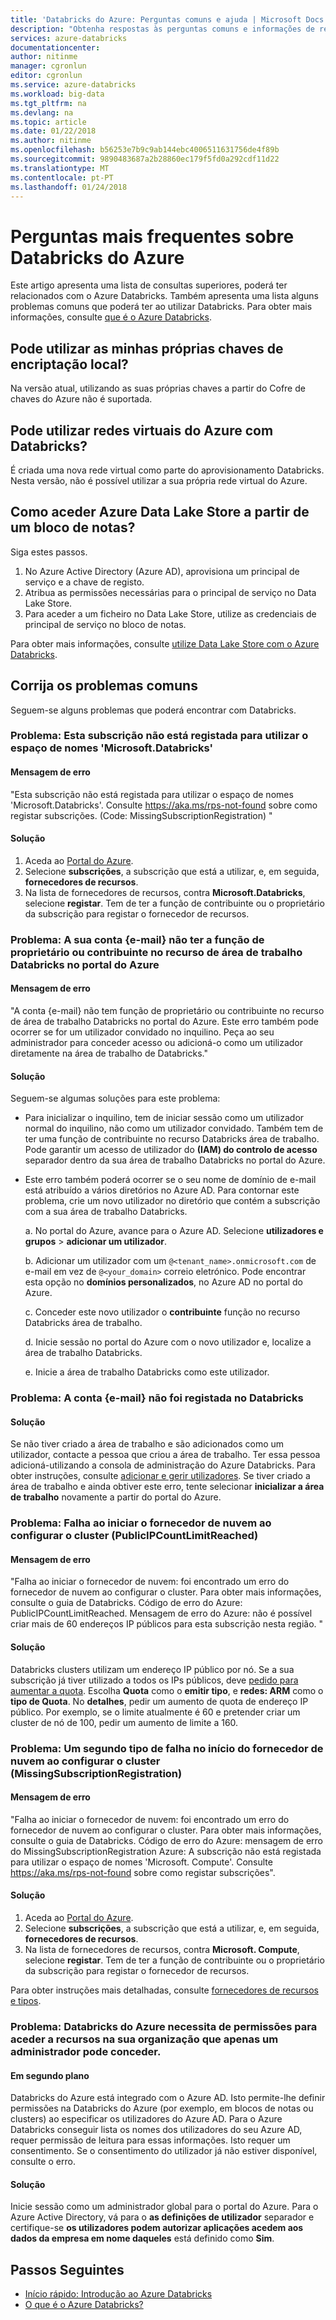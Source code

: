 ```yaml
---
title: 'Databricks do Azure: Perguntas comuns e ajuda | Microsoft Docs'
description: "Obtenha respostas às perguntas comuns e informações de resolução de problemas sobre Databricks do Azure."
services: azure-databricks
documentationcenter: 
author: nitinme
manager: cgronlun
editor: cgronlun
ms.service: azure-databricks
ms.workload: big-data
ms.tgt_pltfrm: na
ms.devlang: na
ms.topic: article
ms.date: 01/22/2018
ms.author: nitinme
ms.openlocfilehash: b56253e7b9c9ab144ebc4006511631756de4f89b
ms.sourcegitcommit: 9890483687a2b28860ec179f5fd0a292cdf11d22
ms.translationtype: MT
ms.contentlocale: pt-PT
ms.lasthandoff: 01/24/2018
---
```

# <a name="frequently-asked-questions-about-azure-databricks"></a>Perguntas mais frequentes sobre Databricks do Azure

Este artigo apresenta uma lista de consultas superiores, poderá ter relacionados com o Azure Databricks. Também apresenta uma lista alguns problemas comuns que poderá ter ao utilizar Databricks. Para obter mais informações, consulte [que é o Azure Databricks](what-is-azure-databricks.md). 

## <a name="can-i-use-my-own-keys-for-local-encryption"></a>Pode utilizar as minhas próprias chaves de encriptação local? 
Na versão atual, utilizando as suas próprias chaves a partir do Cofre de chaves do Azure não é suportada. 

## <a name="can-i-use-azure-virtual-networks-with-databricks"></a>Pode utilizar redes virtuais do Azure com Databricks?
É criada uma nova rede virtual como parte do aprovisionamento Databricks. Nesta versão, não é possível utilizar a sua própria rede virtual do Azure.

## <a name="how-do-i-access-azure-data-lake-store-from-a-notebook"></a>Como aceder Azure Data Lake Store a partir de um bloco de notas? 

Siga estes passos.
1. No Azure Active Directory (Azure AD), aprovisiona um principal de serviço e a chave de registo.
2. Atribua as permissões necessárias para o principal de serviço no Data Lake Store.
3. Para aceder a um ficheiro no Data Lake Store, utilize as credenciais de principal de serviço no bloco de notas.

Para obter mais informações, consulte [utilize Data Lake Store com o Azure Databricks](https://docs.azuredatabricks.net/spark/latest/data-sources/azure/azure-storage.html#azure-data-lake-store).

## <a name="fix-common-problems"></a>Corrija os problemas comuns

Seguem-se alguns problemas que poderá encontrar com Databricks.

### <a name="issue-this-subscription-is-not-registered-to-use-the-namespace-microsoftdatabricks"></a>Problema: Esta subscrição não está registada para utilizar o espaço de nomes 'Microsoft.Databricks'

#### <a name="error-message"></a>Mensagem de erro

"Esta subscrição não está registada para utilizar o espaço de nomes 'Microsoft.Databricks'. Consulte https://aka.ms/rps-not-found sobre como registar subscrições. (Code: MissingSubscriptionRegistration) "

#### <a name="solution"></a>Solução

1. Aceda ao [Portal do Azure](https://portal.azure.com).
2. Selecione **subscrições**, a subscrição que está a utilizar, e, em seguida, **fornecedores de recursos**. 
3. Na lista de fornecedores de recursos, contra **Microsoft.Databricks**, selecione **registar**. Tem de ter a função de contribuinte ou o proprietário da subscrição para registar o fornecedor de recursos.


### <a name="issue-your-account-email-does-not-have-the-owner-or-contributor-role-on-the-databricks-workspace-resource-in-the-azure-portal"></a>Problema: A sua conta {e-mail} não ter a função de proprietário ou contribuinte no recurso de área de trabalho Databricks no portal do Azure

#### <a name="error-message"></a>Mensagem de erro

"A conta {e-mail} não tem função de proprietário ou contribuinte no recurso de área de trabalho Databricks no portal do Azure. Este erro também pode ocorrer se for um utilizador convidado no inquilino. Peça ao seu administrador para conceder acesso ou adicioná-o como um utilizador diretamente na área de trabalho de Databricks." 

#### <a name="solution"></a>Solução

Seguem-se algumas soluções para este problema:

* Para inicializar o inquilino, tem de iniciar sessão como um utilizador normal do inquilino, não como um utilizador convidado. Também tem de ter uma função de contribuinte no recurso Databricks área de trabalho. Pode garantir um acesso de utilizador do **(IAM) do controlo de acesso** separador dentro da sua área de trabalho Databricks no portal do Azure.

* Este erro também poderá ocorrer se o seu nome de domínio de e-mail está atribuído a vários diretórios no Azure AD. Para contornar este problema, crie um novo utilizador no diretório que contém a subscrição com a sua área de trabalho Databricks.

    a. No portal do Azure, avance para o Azure AD. Selecione **utilizadores e grupos** > **adicionar um utilizador**.

    b. Adicionar um utilizador com um `@<tenant_name>.onmicrosoft.com` de e-mail em vez de `@<your_domain>` correio eletrónico. Pode encontrar esta opção no **domínios personalizados**, no Azure AD no portal do Azure.
    
    c. Conceder este novo utilizador o **contribuinte** função no recurso Databricks área de trabalho.
    
    d. Inicie sessão no portal do Azure com o novo utilizador e, localize a área de trabalho Databricks.
    
    e. Inicie a área de trabalho Databricks como este utilizador.


### <a name="issue-your-account-email-has-not-been-registered-in-databricks"></a>Problema: A conta {e-mail} não foi registada no Databricks 

#### <a name="solution"></a>Solução

Se não tiver criado a área de trabalho e são adicionados como um utilizador, contacte a pessoa que criou a área de trabalho. Ter essa pessoa adicioná-utilizando a consola de administração do Azure Databricks. Para obter instruções, consulte [adicionar e gerir utilizadores](https://docs.azuredatabricks.net/administration-guide/admin-settings/users.html). Se tiver criado a área de trabalho e ainda obtiver este erro, tente selecionar **inicializar a área de trabalho** novamente a partir do portal do Azure.

### <a name="issue-cloud-provider-launch-failure-while-setting-up-the-cluster-publicipcountlimitreached"></a>Problema: Falha ao iniciar o fornecedor de nuvem ao configurar o cluster (PublicIPCountLimitReached)

#### <a name="error-message"></a>Mensagem de erro

"Falha ao iniciar o fornecedor de nuvem: foi encontrado um erro do fornecedor de nuvem ao configurar o cluster. Para obter mais informações, consulte o guia de Databricks. Código de erro do Azure: PublicIPCountLimitReached. Mensagem de erro do Azure: não é possível criar mais de 60 endereços IP públicos para esta subscrição nesta região. "

#### <a name="solution"></a>Solução

Databricks clusters utilizam um endereço IP público por nó. Se a sua subscrição já tiver utilizado a todos os IPs públicos, deve [pedido para aumentar a quota](https://docs.microsoft.com/azure/azure-supportability/resource-manager-core-quotas-request). Escolha **Quota** como o **emitir tipo**, e **redes: ARM** como o **tipo de Quota**. No **detalhes**, pedir um aumento de quota de endereço IP público. Por exemplo, se o limite atualmente é 60 e pretender criar um cluster de nó de 100, pedir um aumento de limite a 160.

### <a name="issue-a-second-type-of-cloud-provider-launch-failure-while-setting-up-the-cluster-missingsubscriptionregistration"></a>Problema: Um segundo tipo de falha no início do fornecedor de nuvem ao configurar o cluster (MissingSubscriptionRegistration)

#### <a name="error-message"></a>Mensagem de erro

"Falha ao iniciar o fornecedor de nuvem: foi encontrado um erro do fornecedor de nuvem ao configurar o cluster. Para obter mais informações, consulte o guia de Databricks.
Código de erro do Azure: mensagem de erro do MissingSubscriptionRegistration Azure: A subscrição não está registada para utilizar o espaço de nomes 'Microsoft. Compute'. Consulte https://aka.ms/rps-not-found sobre como registar subscrições".

#### <a name="solution"></a>Solução

1. Aceda ao [Portal do Azure](https://portal.azure.com).
2. Selecione **subscrições**, a subscrição que está a utilizar, e, em seguida, **fornecedores de recursos**. 
3. Na lista de fornecedores de recursos, contra **Microsoft. Compute**, selecione **registar**. Tem de ter a função de contribuinte ou o proprietário da subscrição para registar o fornecedor de recursos.

Para obter instruções mais detalhadas, consulte [fornecedores de recursos e tipos](../azure-resource-manager/resource-manager-supported-services.md).

### <a name="issue-azure-databricks-needs-permissions-to-access-resources-in-your-organization-that-only-an-admin-can-grant"></a>Problema: Databricks do Azure necessita de permissões para aceder a recursos na sua organização que apenas um administrador pode conceder.

#### <a name="background"></a>Em segundo plano

Databricks do Azure está integrado com o Azure AD. Isto permite-lhe definir permissões na Databricks do Azure (por exemplo, em blocos de notas ou clusters) ao especificar os utilizadores do Azure AD. Para o Azure Databricks conseguir lista os nomes dos utilizadores do seu Azure AD, requer permissão de leitura para essas informações. Isto requer um consentimento. Se o consentimento do utilizador já não estiver disponível, consulte o erro.

#### <a name="solution"></a>Solução

Inicie sessão como um administrador global para o portal do Azure. Para o Azure Active Directory, vá para o **as definições de utilizador** separador e certifique-se **os utilizadores podem autorizar aplicações acedem aos dados da empresa em nome daqueles** está definido como **Sim**.

## <a name="next-steps"></a>Passos Seguintes

- [Início rápido: Introdução ao Azure Databricks](quickstart-create-databricks-workspace-portal.md)
- [O que é o Azure Databricks?](what-is-azure-databricks.md)

